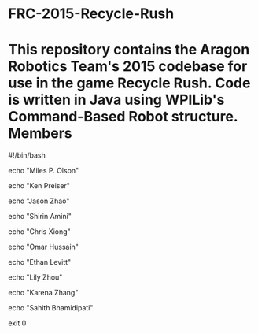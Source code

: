 FRC-2015-Recycle-Rush
=====================
This repository contains the Aragon Robotics Team's 2015 codebase for use in the game Recycle Rush. Code is written in Java using WPILib's Command-Based Robot structure.
Members
=====================

 #!/bin/bash 

echo "Miles P. Olson"

echo "Ken Preiser"

echo "Jason Zhao"

echo "Shirin Amini"

echo "Chris Xiong"

echo "Omar Hussain" 

echo "Ethan Levitt"

echo "Lily Zhou"

echo "Karena Zhang"

echo "Sahith Bhamidipati"

exit 0
